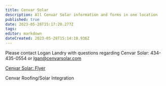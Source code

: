 ```yaml
---
title: Cenvar Solar
description: All Cenvar Solar information and forms in one location
published: true
date: 2023-05-28T15:17:20.277Z
tags: 
editor: markdown
dateCreated: 2023-05-28T15:14:18.936Z
---
```


Please contact Logan Landry with questions regarding Cenvar Solar: 434-435-0554 or lgan@cenvarsolar.com

[Cenvar Solar: Flyer](https://wiki2.cenvarroofing.com/i/207)

Cenvar Roofing/Solar Integration